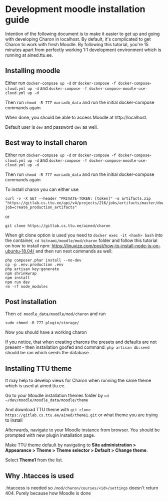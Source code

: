 # Development moodle installation guide

Intention of the following document is to make it easier to get up and going with developing Charon in localhost. By default, it's complicated to get Charon to work with fresh Moodle. By following this tutorial, you're 15 minutes apart from perfectly working 1:1 development environment which is running at ained.ttu.ee.

## Installing moodle

Either run `docker-compose up -d` or `docker-compose -f docker-compose-cloud.yml up -d` and `docker-compose -f docker-compose-moodle-use-cloud.yml up -d`

Then run `chmod -R 777 mariadb_data` and run the initial docker-compose commands again

When done, you should be able to access Moodle at http://localhost.

Default user is ```dev``` and password ```dev``` as well.

## Best way to install charon

Either run `docker-compose up -d` or `docker-compose -f docker-compose-cloud.yml up -d` and `docker-compose -f docker-compose-moodle-use-cloud.yml up -d`

Then run `chmod -R 777 mariadb_data` and run the initial docker-compose commands again

To install charon you can either use 
```
curl -v -X GET --header "PRIVATE-TOKEN: [token]" -o artifacts.zip "https://gitlab.cs.ttu.ee/api/v4/projects/216/jobs/artifacts/master/download?job=create_production_artifacts"
```
or 
```
git clone https://gitlab.cs.ttu.ee/ained/charon
```

When git clone option is used you need to `docker exec -it <hash> bash` into the container, `cd bitnami/moodle/mod/charon` folder and follow this tutorial on how to install npm: https://linuxize.com/post/how-to-install-node-js-on-ubuntu-18.04/
and then run next commands as well: 
```
php composer.phar install --no-dev
cp -p .env.production .env
php artisan key:generate
npm shrinkwrap
npm install
npm run dev
rm -rf node_modules
```

## Post installation

Then `cd moodle_data/moodle/mod/charon` and run 
```
sudo chmod -R 777 plugin/storage/
```

Now you should have a working charon

If you notice, that when creating charons the presets and defaults are not present - then installation goofed and command:
`php artisan db:seed` should be ran which seeds the database.

## Installing TTU theme

It may help to develop views for Charon when running the same theme which is used at ained.ttu.ee. 

Go to your Moodle installation themes folder by
 ```cd ~/dev/moodle/moodle_data/moodle/theme```

And download TTU theme with 
```git clone https://gitlab.cs.ttu.ee/ained/theme1.git``` or what theme you are trying to install

Afterwards, navigate to your Moodle instance from browser. You should be prompted with new plugin installation page.

Make TTU theme default by navigating to **Site administration > Appearance > Theme > Theme selector > Default > Change theme**.

Select **Theme1** from the list.

## Why .htacces is used
.htaccess is needed so `/mod/charon/courses/<id>/settings` doesn't return 404. Purely because how Moodle is done